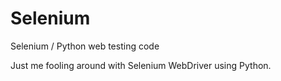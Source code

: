 # Selenium
Selenium / Python web testing code

Just me fooling around with Selenium WebDriver using Python.  
